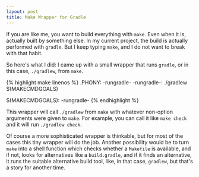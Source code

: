 ```yaml
---
layout: post
title: Make Wrapper for Gradle
---
```


If you are like me, you want to build everything with `make`.
Even when it is, actually built by something else.
In my current project, the build is actually performed with `gradle`.
But I keep typing `make`, and I do not want to break with that habit.

So here's what I did:
I came up with a small wrapper that runs `gradle`, or in this case, `./gradlew`, from `make`.

{% highlight make linenos %}
.PHONY: -rungradle-
-rungradle-:
	./gradlew $(MAKECMDGOALS)

$(MAKECMDGOALS): -rungradle-
{% endhighlight %}

This wrapper will call `./gradlew` from `make` with whatever non-option arguments were given to `make`.
For example, you can call it like `make check` and it will run `./gradlew check`.

Of course a more sophisticated wrapper is thinkable, but for most of the cases this tiny wrapper will do the job.
Another possibility would be to turn `make` into a shell function which checks whether a `Makefile` is available, and if not, looks for alternatives like a `build.gradle`, and if it finds an alternative, it runs the suitable alternative build tool, like, in that case, `gradlew`, but that's a story for another time.
